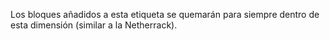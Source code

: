 Los bloques añadidos a esta etiqueta se quemarán para siempre dentro de esta dimensión (similar a la Netherrack).